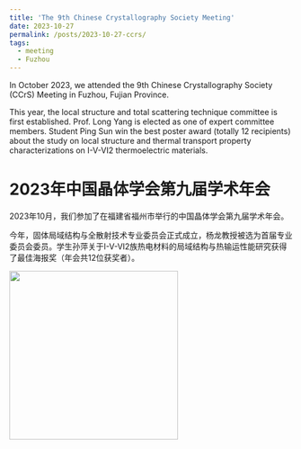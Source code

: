 ```yaml
---
title: 'The 9th Chinese Crystallography Society Meeting'
date: 2023-10-27
permalink: /posts/2023-10-27-ccrs/
tags:
  - meeting
  - Fuzhou
---
```


In October 2023, we attended the 9th Chinese Crystallography Society (CCrS) Meeting in Fuzhou, Fujian Province.

This year, the local structure and total scattering technique committee is first established. Prof. Long Yang is elected 
as one of expert committee members. Student Ping Sun win the best poster award 
(totally 12 recipients) about the study on local structure and 
thermal transport property characterizations on I-V-VI2 thermoelectric materials.

2023年中国晶体学会第九届学术年会
======

2023年10月，我们参加了在福建省福州市举行的中国晶体学会第九届学术年会。

今年，固体局域结构与全散射技术专业委员会正式成立，杨龙教授被选为首届专业委员会委员。学生孙萍关于I-V-VI2族热电材料的局域结构与热输运性能研究获得了最佳海报奖（年会共12位获奖者）。

<image align="left" height="300" src="/images/news/202310ccrs.jpeg"></image>
